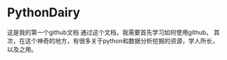 # PythonDairy
这是我的第一个github文档
通过这个文档，我需要首先学习如何使用github。
其次，在这个神奇的地方，有很多关于python和数据分析挖掘的资源，学人所长，以及之用。
